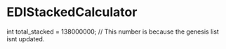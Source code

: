 # EDIStackedCalculator
int total_stacked = 138000000; // This number is because the genesis list isnt updated.
